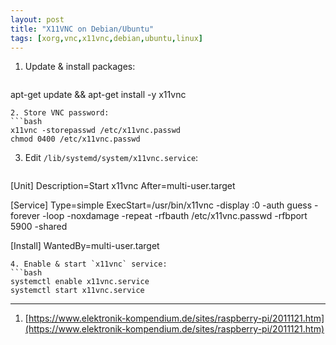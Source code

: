 ```yaml
---
layout: post
title: "X11VNC on Debian/Ubuntu"
tags: [xorg,vnc,x11vnc,debian,ubuntu,linux]
---
```


1. Update & install packages:
   ```bash
apt-get update && apt-get install -y x11vnc
   ```
2. Store VNC password:
   ```bash
x11vnc -storepasswd /etc/x11vnc.passwd
chmod 0400 /etc/x11vnc.passwd
   ```
3. Edit `/lib/systemd/system/x11vnc.service`:
   ```
[Unit]
Description=Start x11vnc
After=multi-user.target

[Service]
Type=simple
ExecStart=/usr/bin/x11vnc -display :0 -auth guess -forever -loop -noxdamage -repeat -rfbauth /etc/x11vnc.passwd -rfbport 5900 -shared

[Install]
WantedBy=multi-user.target
   ```
4. Enable & start `x11vnc` service:
   ```bash
systemctl enable x11vnc.service
systemctl start x11vnc.service
   ```

---
1. [https://www.elektronik-kompendium.de/sites/raspberry-pi/2011121.htm](https://www.elektronik-kompendium.de/sites/raspberry-pi/2011121.htm)
